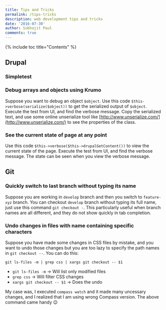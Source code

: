 ```yaml
---
title: Tips and Tricks
permalink: /tips-tricks
description: web development tips and tricks
date: '2016-07-30'
author: Subhojit Paul
comments: true
---
```


{% include toc title="Contents" %}

## Drupal

### Simpletest

### Debug arrays and objects using Krumo
Suppose you want to debug an object `$object`. Use this code `$this->verbose(serialize($object))` to get the serialized output of `$object`. Execute the test from UI, and find the verbose message. Copy the serialized text, and use some online unserialize tool like [http://www.unserialize.com/](http://www.unserialize.com/) to see the properties of the class.

### See the current state of page at any point
Use this code `$this->verbose($this->drupalGetContent())` to view the current state of the page. Execute the test from UI, and find the verbose message. The state can be seen when you view the verbose message.


## Git

### Quickly switch to last branch without typing its name
Suppose you are working in `develop` branch and then you switch to `feature-xyz` branch. You can checkout `develop` branch without typing its full name, just use this command `git checkout -`. This particularly useful when branch names are all different, and they do not show quickly in tab completion.

### Undo changes in files with name containing specific characters
Suppose you have made some changes in CSS files by mistake, and you want to undo those changes but you are too lazy to specify the path names in `git checkout --`. You can do this:

`git ls-files -m | grep css | xargs git checkout -- $1`

- `git ls-files -m` -> Will list only modified files
- `grep css` -> Will filter CSS changes
- `xargs git checkout -- $1` -> Does the undo

My case was, I executed `compass watch` and it made many uncessary changes, and I realized that I am using wrong Compass version. The above command came handy :wink:
